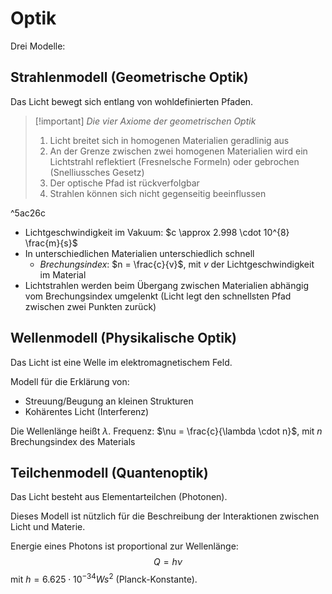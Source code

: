 # Optik

Drei Modelle:

## Strahlenmodell (Geometrische Optik)

Das Licht bewegt sich entlang von wohldefinierten Pfaden.

> [!important] *Die vier Axiome der geometrischen Optik*
> 1. Licht breitet sich in homogenen Materialien geradlinig aus
> 2. An der Grenze zwischen zwei homogenen Materialien wird ein Lichtstrahl reflektiert (Fresnelsche Formeln) oder gebrochen (Snelliussches Gesetz)
> 3. Der optische Pfad ist rückverfolgbar
> 4. Strahlen können sich nicht gegenseitig beeinflussen

^5ac26c

- Lichtgeschwindigkeit im Vakuum: $c \approx 2.998 \cdot 10^{8} \frac{m}{s}$
- In unterschiedlichen Materialien unterschiedlich schnell
	- *Brechungsindex*: $n = \frac{c}{v}$, mit $v$ der Lichtgeschwindigkeit im Material
- Lichtstrahlen werden beim Übergang zwischen Materialien abhängig vom Brechungsindex umgelenkt (Licht legt den schnellsten Pfad zwischen zwei Punkten zurück)


## Wellenmodell (Physikalische Optik)

Das Licht ist eine Welle im elektromagnetischem Feld.

Modell für die Erklärung von:
- Streuung/Beugung an kleinen Strukturen
- Kohärentes Licht (Interferenz)

Die Wellenlänge heißt $\lambda$.
Frequenz: $\nu = \frac{c}{\lambda \cdot n}$, mit $n$ Brechungsindex des Materials

## Teilchenmodell (Quantenoptik)

Das Licht besteht aus Elementarteilchen (Photonen).

Dieses Modell ist nützlich für die Beschreibung der Interaktionen zwischen Licht und Materie.

Energie eines Photons ist proportional zur Wellenlänge: $$Q = h \nu$$
mit $h = 6.625 \cdot 10^{-34} Ws^{2}$ (Planck-Konstante).



